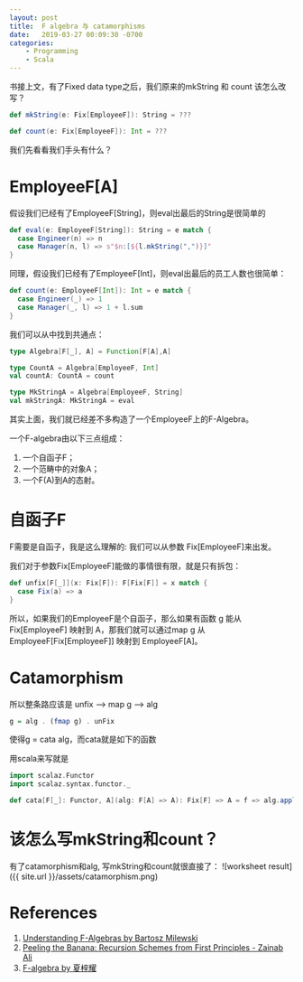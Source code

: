 ```yaml
---
layout: post
title:  F algebra 与 catamorphisms
date:   2019-03-27 00:09:30 -0700
categories: 
    - Programming
    - Scala 
---
```

书接上文，有了Fixed data type之后，我们原来的mkString 和 count 该怎么改写？
```scala
def mkString(e: Fix[EmployeeF]): String = ???

def count(e: Fix[EmployeeF]): Int = ???
```

我们先看看我们手头有什么？ 

# EmployeeF\[A\]

假设我们已经有了EmployeeF\[String\]，则eval出最后的String是很简单的

```scala
def eval(e: EmployeeF[String]): String = e match {
  case Engineer(n) => n
  case Manager(n, l) => s"$n:[${l.mkString(",")}]"
}
```

同理，假设我们已经有了EmployeeF\[Int\]，则eval出最后的员工人数也很简单：

```scala
def count(e: EmployeeF[Int]): Int = e match {
  case Engineer(_) => 1
  case Manager(_, l) => 1 + l.sum
}
```

我们可以从中找到共通点：

```scala
type Algebra[F[_], A] = Function[F[A],A]

type CountA = Algebra[EmployeeF, Int]
val countA: CountA = count

type MkStringA = Algebra[EmployeeF, String]
val mkStringA: MkStringA = eval
```

其实上面，我们就已经差不多构造了一个EmployeeF上的F-Algebra。

一个F-algebra由以下三点组成：

1. 一个自函子F；
2. 一个范畴中的对象A；
3. 一个F(A)到A的态射。

# 自函子F

F需要是自函子，我是这么理解的: 我们可以从参数 Fix\[EmployeeF\]来出发。

我们对于参数Fix\[EmployeeF\]能做的事情很有限，就是只有拆包：

```scala
def unfix[F[_]](x: Fix[F]): F[Fix[F]] = x match {
  case Fix(a) => a
}
```

所以，如果我们的EmployeeF是个自函子，那么如果有函数 g 能从 Fix\[EmployeeF\] 映射到 A，那我们就可以通过map g 从EmployeeF\[Fix\[EmployeeF\]\] 映射到 EmployeeF\[A\]。

# Catamorphism

所以整条路应该是 unfix --> map g --> alg
```haskell
g = alg . (fmap g) . unFix
```
使得g = cata alg，而cata就是如下的函数

用scala来写就是
```scala
import scalaz.Functor
import scalaz.syntax.functor._

def cata[F[_]: Functor, A](alg: F[A] => A): Fix[F] => A = f => alg.apply(f.unfix fmap cata(alg))
```

# 该怎么写mkString和count？
有了catamorphism和alg, 写mkString和count就很直接了：
![worksheet result]({{ site.url }}/assets/catamorphism.png)

# References

1. [Understanding F-Algebras by Bartosz Milewski](https://www.schoolofhaskell.com/user/bartosz/understanding-algebras)
2. [Peeling the Banana: Recursion Schemes from First Principles - Zainab Ali](https://www.youtube.com/watch?v=XZ9nPZbaYfE)
3. [F-algebra by 夏梓耀](https://zhuanlan.zhihu.com/p/21354189)
